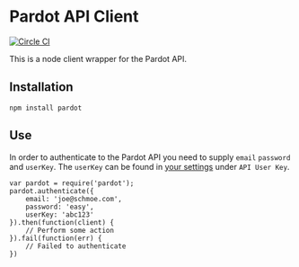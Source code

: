 # Pardot API Client

[![Circle CI](https://circleci.com/gh/micahlmartin/pardot/tree/master.svg?style=svg)](https://circleci.com/gh/micahlmartin/pardot/tree/master)

This is a node client wrapper for the Pardot API.


## Installation

`npm install pardot`


## Use

In order to authenticate to the Pardot API you need to supply `email` `password` and `userKey`. The `userKey` can be found in [your settings](https://pi.pardot.com/account) under `API User Key`.

```
var pardot = require('pardot');
pardot.authenticate({
    email: 'joe@schmoe.com',
    password: 'easy',
    userKey: 'abc123'
}).then(function(client) {
    // Perform some action
}).fail(function(err) {
    // Failed to authenticate
})
```






